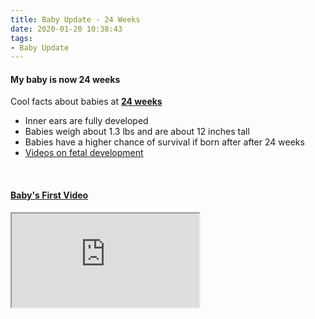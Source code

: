 ```yaml
---
title: Baby Update - 24 Weeks
date: 2020-01-20 10:38:43
tags: 
- Baby Update
---
```


<h4><a id="BabyAt24Weeks">My baby is now 24 weeks</a></h4>
Cool facts about babies at <a href="https://www.babycentre.co.uk/24-weeks-pregnant"><strong>24 weeks</strong></a>
<ul>
<li>Inner ears are fully developed</li>
<li>Babies weigh about 1.3 lbs and are about 12 inches tall</li>
<li>Babies have a higher chance of survival if born after after 24 weeks</li>
<li><a href="https://www.babycentre.co.uk/c25004461/inside-pregnancy-videos">Videos on fetal development</a></li>
</ul>

<br>

<h4><a href="https://www.youtube.com/embed/6W6rwFkl10k">Baby's First Video</a>
</h4>
<span>
<div class="video-container" width = "100%"><iframe src="https://www.youtube.com/embed/6W6rwFkl10k"></iframe></div>
</span>    
 
<br>
<br>